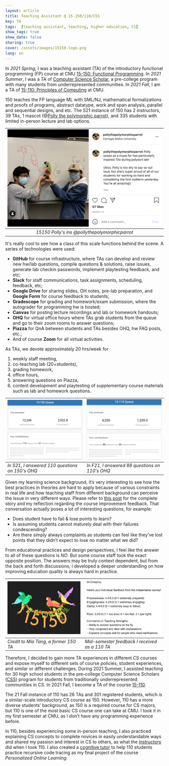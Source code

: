 ```yaml
---
layout: article
title: Teaching Assistant @ 15-150/110/CSS
key: TA
tags:  [teaching assistant, teaching, higher education, CS]
show_tags: true
show_date: false
sharing: true
cover: /assets/images/15150-logo.png
lang: en
---
```


In *2021 Spring*, I was a teaching assistant (TA) of the introductory functional programming (FP) course at CMU [15-150: Functional Programming][15150]. In *2021 Summer*, I was a TA of [Computer Science Scholar][CSS], a pre-college program with many students from underrepresented communities. In *2021 Fall*, I am a TA of [15-110: Principles of Computing][15110] at CMU.
 
<!--more-->

150 teaches the FP language ML with SML/NJ, mathematical formalizations and proofs of programs, abstract datatype, work and span analysis, parallel and sequential designs, and etc. The S21 instance of 150 has 2 instructors, 39 TAs, 1 mascot (@[Polly the polymorphic parrot][polly]), and 335 students with limited in-person lecture and lab options. 

|![](/assets/images/15150-ins.png)|
|:--:| 
| *15150 Polly's ins @pollythepolymorphicparrot* |

It's really cool to see how a class of this scale functions behind the scene. A series of technologies were used: 
- **GitHub** for course infrastructure, where TAs can develop and review new hw/lab questions, compile questions & solutions, raise issues, generate lab checkin passwords, implement playtesting feedback, and etc;
- **Slack** for staff communications, task assignments, scheduling, feedback, etc;
- **Google Drive** for sharing slides, OH notes, pre-lab preparation, and **Google Form** for course feedback to students;
- **Gradescope** for grading and homework/exam submission, where the autograder for programming hw is hosted;
- **Canvas** for posting lecture recordings and lab or homework handouts;
- **OHQ** for virtual office hours where TAs grab students from the queue and go to their zoom rooms to answer questions;
- **Piazza** for QnA between students and TAs besides OHQ, hw FAQ posts, etc.;
- And of course **Zoom** for all virtual activities.
  
As TAs, we devote approximately 20 hrs/week for 
1. weekly staff meeting,
2. co-teaching lab (20+students),
3. grading homework,
4. office hours,
5. answering questions on Piazza,
6. content development and playtesting of supplementary course materials such as lab and homework questions.

|![](/assets/images/15150-ohq.png)|![](/assets/images/15110-ohq.png)|
| -- | -- |
| *In S21, I answered 110 questions on 150's OHQ* | *In F21, I answered 88 questions on 110's OHQ* |

Given my learning science background, it’s very interesting to see how the best practices in theories are hard to apply because of various constraints in real life and how teaching staff from different background can perceive the issue in very different ways. Please refer to [this post][post] for the complete story and my reflection regarding the course improvement feedback. That conversation actually poses a lot of interesting questions, for example: 
* Does student have to fail & lose points to learn? 
* Is assuming students cannot maturely deal with their failures condescending? 
* Are there simply always complaints as students can feel like they’ve lost points that they didn’t expect to lose no matter what we did? 
  
From educational practices and design perspectives, I feel like the answer to all of these questions is *NO*. But some course staff took the exact opposite position. The answers may be truly context dependent, but from the back and forth discussions, I developed a deeper understanding on how improving education quality is always hard in practice. 

|![](/assets/images/15150-parrot.png)|![](/assets/images/15110-ta-feedback.png)|
| -- | -- |
| *Credit to Mia Tang, a former 150 TA* | *Mid-semester feedback I received as a 110 TA* |

Therefore, I decided to gain more TA experiences in different CS courses and expose myself to different sets of course policies, student experiences, and similar or different challenges. During 2021 Summer, I assisted teaching for 30 high school students in the pre-college Computer Science Scholars ([CSS]) program for students from traditionally underrepresented communities in CS. In 2021 Fall, I become a TA of the course [15-110][15110].

The 21 Fall instance of 110 has 26 TAs and 301 registered students, which is a similar-scale introductory CS course as 150. However, 110 has a more diverse students’ background, as 150 is a required course for CS majors, but 110 is one of the most basic CS course one can take at CMU. I took it in my first semester at CMU, as I don’t have any programming experience before. 

In 110, besides experiencing some in-person teaching, I also practiced explaining CS concepts to complete novices in easily understandable ways and shared my passion and interest in CS to others, as what the [instructors] did when I took 110. I also created a [cognitive tutor] to help 110 students practice recursive code tracing as my final project of the course *Personalized Online Learning*.

[15150]: http://www.cs.cmu.edu/~15150/
[15110]: https://www.cs.cmu.edu/~15110/
[polly]: https://www.instagram.com/pollythepolymorphicparrot/
[post]: https://qianouma.medium.com/ta-experience-reflection-a-conversation-about-course-improvement-suggestions-7045373cbfe9
[instructors]: /en_activity/6-cs-academy.html
[cognitive tutor]: /en_portfolio/0-pol.html

[CSS]: https://www.cmu.edu/pre-college/academic-programs/computer-science-scholars.html